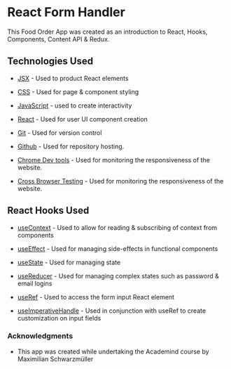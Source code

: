 # React Form Handler

<!-- <div align="center">
    <a href="" target="_blank">
      <img src="" alt="App image">
    </a>
</div> -->
This Food Order App was created as an introduction to React, Hooks, Components, Content API & Redux.

## Technologies Used

* [JSX](https://legacy.reactjs.org/docs/introducing-jsx.html) - Used to product React elements

* [CSS](https://www.w3schools.com/css/) - Used for page & component styling

* [JavaScript](https://developer.mozilla.org/en-US/docs/Web/JavaScript) - used to create interactivity

* [React](https://react.dev/) - Used for user UI component creation

* [Git](https://git-scm.com/) - Used for version control

* [Github](https://github.com/) - Used for repository hosting.

* [Chrome Dev tools](https://developers.google.com/web/tools/chrome-devtools) - Used for monitoring the responsiveness of the website.

* [Cross Browser Testing](https://crossbrowsertesting.com/) - Used for monitoring the responsiveness of the website.

## React Hooks Used
* [useContext](https://react.dev/reference/react/useContext) - Used to allow for reading & subscribing of context from components

* [useEffect](https://react.dev/reference/react/useEffect) - Used for managing side-effects in functional components

* [useState](https://react.dev/reference/react/useState) - Used for managing state

* [useReducer](https://react.dev/reference/react/useReducer) - Used for managing complex states such as password & email logins

* [useRef](https://react.dev/reference/react/useRef) - Used to access the form input React element

* [useImperativeHandle](https://react.dev/reference/react/useImperativeHandle) - Used in conjunction with useRef to create customization on input fields

### Acknowledgments

* This app was created while undertaking the Academind course by Maximilian Schwarzmüller
